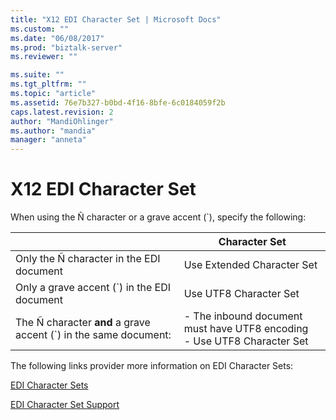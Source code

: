```yaml
---
title: "X12 EDI Character Set | Microsoft Docs"
ms.custom: ""
ms.date: "06/08/2017"
ms.prod: "biztalk-server"
ms.reviewer: ""

ms.suite: ""
ms.tgt_pltfrm: ""
ms.topic: "article"
ms.assetid: 76e7b327-b0bd-4f16-8bfe-6c0184059f2b
caps.latest.revision: 2
author: "MandiOhlinger"
ms.author: "mandia"
manager: "anneta"
---
```

# X12 EDI Character Set
When using the Ñ character or a grave accent (`), specify the following:  


|                                                                   |                                  Character Set                                   |
|-------------------------------------------------------------------|----------------------------------------------------------------------------------|
|             Only the Ñ character in the EDI document              |                            Use Extended Character Set                            |
|           Only a grave accent (\`) in the EDI document            |                              Use UTF8 Character Set                              |
| The Ñ character **and** a grave accent (\`) in the same document: | -   The inbound document must have UTF8 encoding<br />-   Use UTF8 Character Set |

 The following links provider more information on EDI Character Sets:  

 [EDI Character Sets](http://go.microsoft.com/fwlink/p/?LinkId=271249)  

 [EDI Character Set Support](http://go.microsoft.com/fwlink/p/?LinkId=271250)